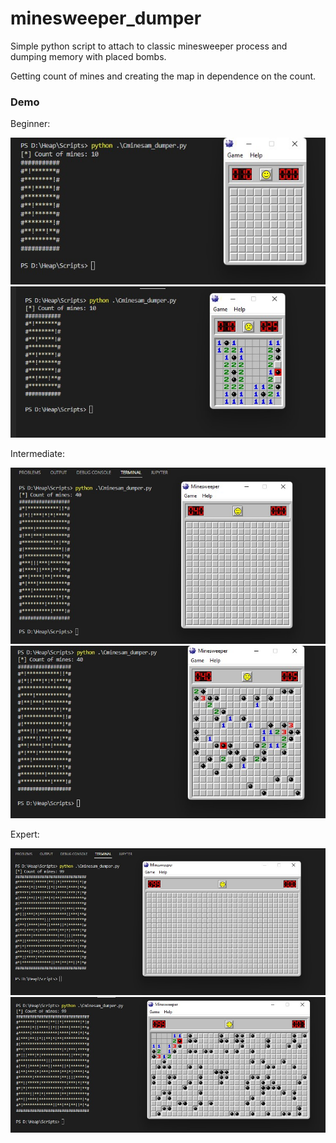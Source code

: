 # minesweeper_dumper
Simple python script to attach to classic minesweeper process and dumping memory with placed bombs.

Getting count of mines and creating the map in dependence on the count.

### Demo

Beginner:

![](screens/1.jpg)
![](screens/2.jpg)

Intermediate:

![](screens/5.jpg)
![](screens/6.jpg)

Expert:

![](screens/3.jpg)
![](screens/4.jpg)
